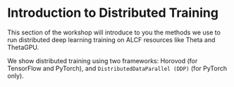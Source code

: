# Introduction to Distributed Training

This section of the workshop will introduce to you the methods we use to run distributed deep learning training on ALCF resources like Theta and ThetaGPU.

We show distributed training using two frameworks: Horovod (for TensorFlow and PyTorch),
and `DistributedDataParallel (DDP)` (for PyTorch only).



